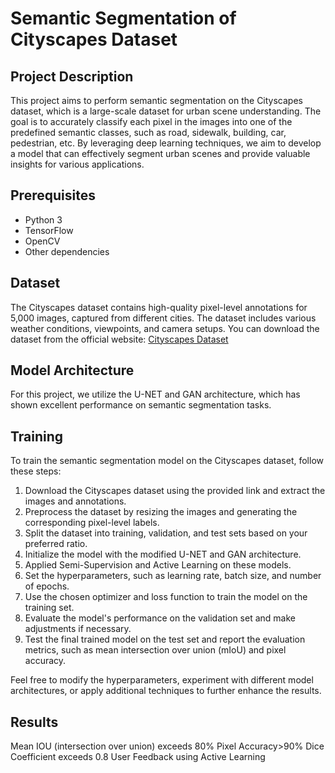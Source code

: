 # Semantic Segmentation of Cityscapes Dataset

## Project Description
This project aims to perform semantic segmentation on the Cityscapes dataset, which is a large-scale dataset for urban scene understanding. The goal is to accurately classify each pixel in the images into one of the predefined semantic classes, such as road, sidewalk, building, car, pedestrian, etc. By leveraging deep learning techniques, we aim to develop a model that can effectively segment urban scenes and provide valuable insights for various applications.

## Prerequisites
- Python 3
- TensorFlow 
- OpenCV 
- Other dependencies 

## Dataset
The Cityscapes dataset contains high-quality pixel-level annotations for 5,000 images, captured from different cities. The dataset includes various weather conditions, viewpoints, and camera setups. You can download the dataset from the official website: [Cityscapes Dataset](https://www.cityscapes-dataset.com/)

## Model Architecture
For this project, we utilize the U-NET and GAN architecture, which has shown excellent performance on semantic segmentation tasks. 

## Training
To train the semantic segmentation model on the Cityscapes dataset, follow these steps:
1. Download the Cityscapes dataset using the provided link and extract the images and annotations.
2. Preprocess the dataset by resizing the images and generating the corresponding pixel-level labels.
3. Split the dataset into training, validation, and test sets based on your preferred ratio.
4. Initialize the model with the modified U-NET and GAN architecture.
5. Applied Semi-Supervision and Active Learning on these models.
6. Set the hyperparameters, such as learning rate, batch size, and number of epochs.
7. Use the chosen optimizer and loss function to train the model on the training set.
8. Evaluate the model's performance on the validation set and make adjustments if necessary.
9. Test the final trained model on the test set and report the evaluation metrics, such as mean intersection over union (mIoU) and pixel accuracy.

Feel free to modify the hyperparameters, experiment with different model architectures, or apply additional techniques to further enhance the results.

## Results
Mean IOU (intersection over union) exceeds 80%
Pixel Accuracy>90%
Dice Coefficient exceeds 0.8
User Feedback using Active Learning
